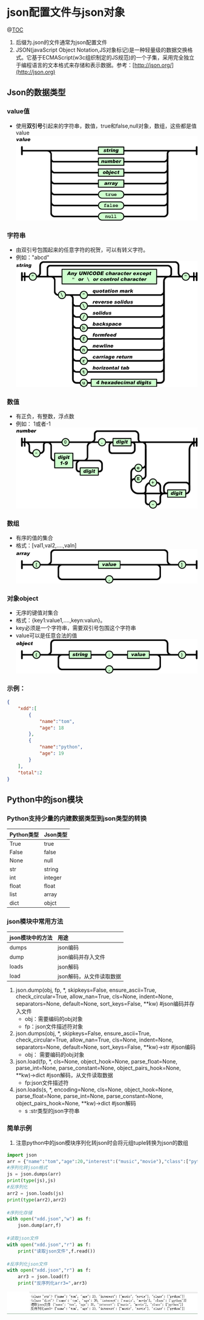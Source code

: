 # json配置文件与json对象

@[TOC](目录结构)  

1. 后缀为.json的文件通常为json配置文件
2. JSON(javaScript Object Notation,JS对象标记)是一种轻量级的数据交换格式。它基于ECMAScript(w3c组织制定的JS规范)的一个子集，采用完全独立于编程语言的文本格式来存储和表示数据。参考：[http://json.org/](http://json.org)  

## Json的数据类型

### value值

* 使用**双引号**引起来的字符串，数值，true和false,null对象，数组，这些都是值value  
![json003](https://raw.githubusercontent.com/1263351411/xdd.github.io/master/img/python/json003.gif)  

### 字符串

* 由双引号包围起来的任意字符的祝贺，可以有转义字符。
* 例如："abcd"  
 ![json004](https://raw.githubusercontent.com/1263351411/xdd.github.io/master/img/python/json004.gif)  

### 数值

* 有正负，有整数，浮点数
* 例如： 1或者-1  
 ![json005](https://raw.githubusercontent.com/1263351411/xdd.github.io/master/img/python/json005.gif)

### 数组

* 有序的值的集合  
* 格式：[val1,val2,....,valn]  
 ![json002](https://raw.githubusercontent.com/1263351411/xdd.github.io/master/img/python/json002.gif)

### 对象object

* 无序的键值对集合
* 格式：{key1:value1,....,keyn:valun}。
* key必须是一个字符串，需要双引号包围这个字符串
* value可以是任意合法的值  
 ![json001](https://raw.githubusercontent.com/1263351411/xdd.github.io/master/img/python/json001.gif)

### 示例：

````json
{
    "xdd":[
        {
            "name":"tom",
            "age": 18
        },
        {
            "name":"python",
            "age": 19
        }
    ],
    "total":2
}
````  

## Python中的json模块

### Python支持少量的内建数据类型到json类型的转换  

|Python类型|Json类型|  
|:--------|:-------|
True|true
False|false
None|null
str|string
int|integer
float|float
list|array
dict|objct

### json模块中常用方法

|json模块中的方法|用途|
|:--------------|:---|
dumps|json编码
dump|json编码并存入文件
loads|json解码
load|json解码，从文件读取数据  

1. json.dump(obj, fp, *, skipkeys=False, ensure_ascii=True, check_circular=True, allow_nan=True, cls=None, indent=None, separators=None, default=None, sort_keys=False, **kw)  #json编码并存入文件
    * obj：需要编码的obj对象
    * fp：json文件描述符对象
2. json.dumps(obj, *, skipkeys=False, ensure_ascii=True, check_circular=True, allow_nan=True, cls=None, indent=None, separators=None, default=None, sort_keys=False, **kw)->str #json编码
    * obj： 需要编码的obj对象
3. json.load(fp, *, cls=None, object_hook=None, parse_float=None, parse_int=None, parse_constant=None, object_pairs_hook=None, **kw)->dict #json解码，从文件读取数据
    * fp:json文件描述符
4. json.loads(s, *, encoding=None, cls=None, object_hook=None, parse_float=None, parse_int=None, parse_constant=None, object_pairs_hook=None, **kw)->dict #json解码
    * s :str类型的json字符串

### 简单示例

1. 注意python中的json模块序列化转json时会将元组tuple转换为json的数组

````python
import json
arr = {"name":"tom","age":20,"interest":("music","movie"),"class":["python"]}
#序列化转json格式
js = json.dumps(arr)
print(type(js),js)
#反序列化
arr2 = json.loads(js)
print(type(arr2),arr2)

#序列化存储
with open("xdd.json","w") as f:
    json.dump(arr,f)

#读取json文件
with open("xdd.json","r") as f:
    print("读取json文件",f.read())

#反序列化json文件
with open("xdd.json","r") as f:
    arr3 = json.load(f)
    print("反序列化arr3=",arr3)

````  

 ![json006](https://raw.githubusercontent.com/1263351411/xdd.github.io/master/img/python/json006.jpg) 
